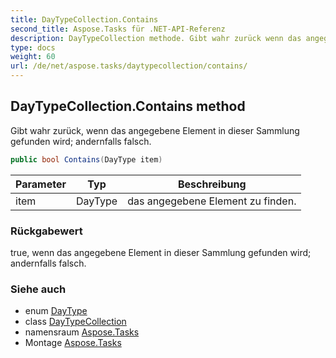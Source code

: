 ```yaml
---
title: DayTypeCollection.Contains
second_title: Aspose.Tasks für .NET-API-Referenz
description: DayTypeCollection methode. Gibt wahr zurück wenn das angegebene Element in dieser Sammlung gefunden wird andernfalls falsch.
type: docs
weight: 60
url: /de/net/aspose.tasks/daytypecollection/contains/
---
```

## DayTypeCollection.Contains method

Gibt wahr zurück, wenn das angegebene Element in dieser Sammlung gefunden wird; andernfalls falsch.

```csharp
public bool Contains(DayType item)
```

| Parameter | Typ | Beschreibung |
| --- | --- | --- |
| item | DayType | das angegebene Element zu finden. |

### Rückgabewert

true, wenn das angegebene Element in dieser Sammlung gefunden wird; andernfalls falsch.

### Siehe auch

* enum [DayType](../../daytype/)
* class [DayTypeCollection](../)
* namensraum [Aspose.Tasks](../../daytypecollection/)
* Montage [Aspose.Tasks](../../../)


